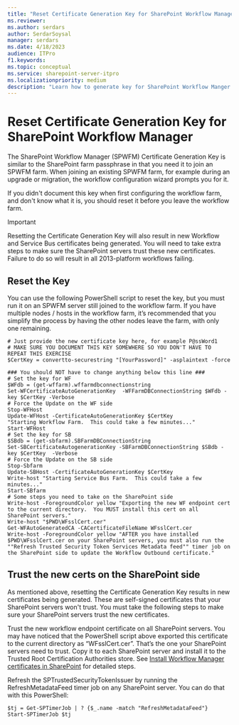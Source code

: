 ```yaml
---
title: "Reset Certificate Generation Key for SharePoint Workflow Manager"
ms.reviewer: 
ms.author: serdars
author: SerdarSoysal
manager: serdars
ms.date: 4/18/2023
audience: ITPro
f1.keywords:
ms.topic: conceptual
ms.service: sharepoint-server-itpro
ms.localizationpriority: medium
description: "Learn how to generate key for SharePoint Workflow Manger."
---
```


# Reset Certificate Generation Key for SharePoint Workflow Manager

The SharePoint Workflow Manager (SPWFM) Certificate Generation Key is similar to the SharePoint farm passphrase in that you need it to join an SPWFM farm. When joining an existing SPWFM farm, for example during an upgrade or migration, the workflow configuration wizard prompts you for it.

If you didn't document this key when first configuring the workflow farm, and don't know what it is, you should reset it before you leave the workflow farm.

> [!Important]
> Resetting the Certificate Generation Key will also result in new Workflow and Service Bus certificates being generated. You will need to take extra steps to make sure the SharePoint servers trust these new certificates. Failure to do so will result in all 2013-platform workflows failing.

## Reset the Key

You can use the following PowerShell script to reset the key, but you must run it on an SPWFM server still joined to the workflow farm. If you have multiple nodes / hosts in the workflow farm, it’s recommended that you simplify the process by having the other nodes leave the farm, with only one remaining.

 ```
 # Just provide the new certificate key here, for example P@ssWord1
# MAKE SURE YOU DOCUMENT THIS KEY SOMEWHERE SO YOU DON'T HAVE TO REPEAT THIS EXERCISE
$CertKey = convertto-securestring "[YourPassword]" -asplaintext -force
 
### You should NOT have to change anything below this line ###
# Set the key for WF
$WFdb = (get-wffarm).wffarmdbconnectionstring
Set-WFCertificateAutoGenerationKey  -WFFarmDBConnectionString $WFdb -key $CertKey -Verbose
# Force the Update on the WF side
Stop-WFHost
Update-WFHost -CertificateAutoGenerationKey $CertKey
"Starting Workflow Farm.  This could take a few minutes..."
Start-WFHost
# Set the key for SB
$SBdb = (get-sbfarm).SBFarmDBConnectionString 
Set-SBCertificateAutogenerationKey -SBFarmDBConnectionString $SBdb -key $CertKey  -Verbose
# Force the Update on the SB side
Stop-Sbfarm
Update-SBHost -CertificateAutoGenerationKey $CertKey
Write-host "Starting Service Bus Farm.  This could take a few minutes..."
Start-SBfarm
# Some steps you need to take on the SharePoint side
Write-host -ForegroundColor yellow "Exporting the new WF endpoint cert to the current directory.  You MUST install this cert on all SharePoint servers."
Write-host "$PWD\WFsslCert.cer"
Get-WFAutoGeneratedCA -CACertificateFileName WFsslCert.cer
Write-host -ForegroundColor yellow "AFTER you have installed $PWD\WFsslCert.cer on your SharePoint servers, you must also run the ""Refresh Trusted Security Token Services Metadata feed"" timer job on the SharePoint side to update the Workflow Outbound certificate."
```

## Trust the new certs on the SharePoint side

As mentioned above, resetting the Certificate Generation Key results in new certificates being generated. These are self-signed certificates that your SharePoint servers won't trust. You must take the following steps to make sure your SharePoint servers trust the new certificates.

Trust the new workflow endpoint certificate on all SharePoint servers. You may have noticed that the PowerShell script above exported this certificate to the current directory as “WFsslCert.cer”. That’s the one your SharePoint servers need to trust. Copy it to each SharePoint server and install it to the Trusted Root Certification Authorities store. See [Install Workflow Manager certificates in SharePoint](/sharepoint/governance/install-workflow-manager-certificates-in-sharepoint-server) for detailed steps.

Refresh the SPTrustedSecurityTokenIssuer by running the RefreshMetadataFeed timer job on any SharePoint server. You can do that with this PowerShell:

```
$tj = Get-SPTimerJob | ? {$_.name -match "RefreshMetadataFeed"} 
Start-SPTimerJob $tj
```

